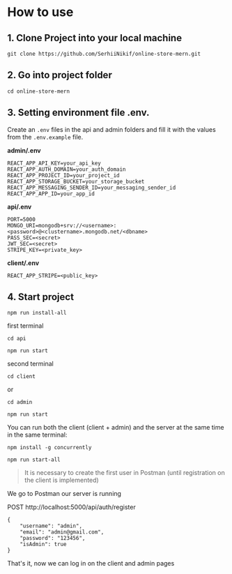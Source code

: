 # How to use

## 1. Clone Project into your local machine
```
git clone https://github.com/SerhiiNikif/online-store-mern.git
```

## 2. Go into project folder

```
cd online-store-mern
```

## 3. Setting environment file .env.
Create an `.env` files in the api and admin folders and fill it with the values ​​from the `.env.example` file.

__admin/.env__
```
REACT_APP_API_KEY=your_api_key
REACT_APP_AUTH_DOMAIN=your_auth_domain
REACT_APP_PROJECT_ID=your_project_id
REACT_APP_STORAGE_BUCKET=your_storage_bucket
REACT_APP_MESSAGING_SENDER_ID=your_messaging_sender_id
REACT_APP_APP_ID=your_app_id
```

__api/.env__
```
PORT=5000
MONGO_URI=mongodb+srv://<username>:<password>@<clustername>.mongodb.net/<dbname>
PASS_SEC=<secret>
JWT_SEC=<secret>
STRIPE_KEY=<private_key>
```

__client/.env__
```
REACT_APP_STRIPE=<public_key>
```

## 4. Start project

```
npm run install-all
```

first terminal
```
cd api

npm run start
```

second terminal
```
cd client
```
or
```
cd admin
```

```
npm run start
```

You can run both the client (client + admin) and the server at the same time in the same terminal:

```
npm install -g concurrently

npm run start-all
```

> It is necessary to create the first user in Postman (until registration on the client is implemented)

We go to Postman
our server is running

POST
http://localhost:5000/api/auth/register

```
{
    "username": "admin",
    "email": "admin@gmail.com",
    "password": "123456",
    "isAdmin": true
}

```

That's it, now we can log in on the client and admin pages
